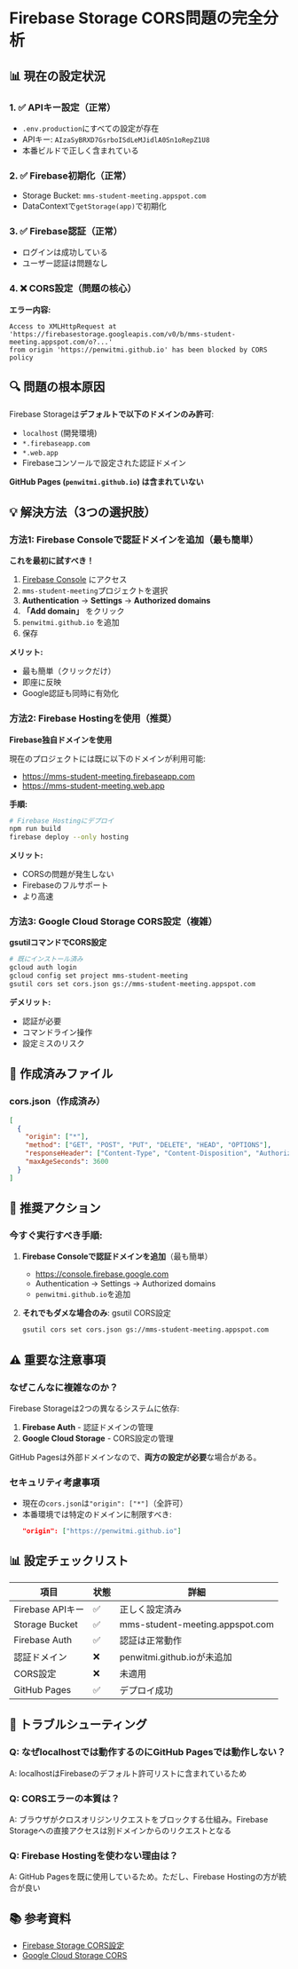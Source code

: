 # Firebase Storage CORS問題の完全分析

## 📊 現在の設定状況

### 1. ✅ APIキー設定（正常）
- `.env.production`にすべての設定が存在
- APIキー: `AIzaSyBRXD7GsrboISdLeMJidlA0Sn1oRepZ1U8`
- 本番ビルドで正しく含まれている

### 2. ✅ Firebase初期化（正常）
- Storage Bucket: `mms-student-meeting.appspot.com`
- DataContextで`getStorage(app)`で初期化

### 3. ✅ Firebase認証（正常）
- ログインは成功している
- ユーザー認証は問題なし

### 4. ❌ CORS設定（問題の核心）
**エラー内容:**
```
Access to XMLHttpRequest at 'https://firebasestorage.googleapis.com/v0/b/mms-student-meeting.appspot.com/o?...'
from origin 'https://penwitmi.github.io' has been blocked by CORS policy
```

## 🔍 問題の根本原因

Firebase Storageは**デフォルトで以下のドメインのみ許可**:
- `localhost` (開発環境)
- `*.firebaseapp.com`
- `*.web.app`
- Firebaseコンソールで設定された認証ドメイン

**GitHub Pages (`penwitmi.github.io`) は含まれていない**

## 💡 解決方法（3つの選択肢）

### 方法1: Firebase Consoleで認証ドメインを追加（最も簡単）
**これを最初に試すべき！**

1. [Firebase Console](https://console.firebase.google.com) にアクセス
2. `mms-student-meeting`プロジェクトを選択
3. **Authentication** → **Settings** → **Authorized domains**
4. **「Add domain」** をクリック
5. `penwitmi.github.io` を追加
6. 保存

**メリット:**
- 最も簡単（クリックだけ）
- 即座に反映
- Google認証も同時に有効化

### 方法2: Firebase Hostingを使用（推奨）
**Firebase独自ドメインを使用**

現在のプロジェクトには既に以下のドメインが利用可能:
- https://mms-student-meeting.firebaseapp.com
- https://mms-student-meeting.web.app

**手順:**
```bash
# Firebase Hostingにデプロイ
npm run build
firebase deploy --only hosting
```

**メリット:**
- CORSの問題が発生しない
- Firebaseのフルサポート
- より高速

### 方法3: Google Cloud Storage CORS設定（複雑）
**gsutilコマンドでCORS設定**

```bash
# 既にインストール済み
gcloud auth login
gcloud config set project mms-student-meeting
gsutil cors set cors.json gs://mms-student-meeting.appspot.com
```

**デメリット:**
- 認証が必要
- コマンドライン操作
- 設定ミスのリスク

## 📝 作成済みファイル

### cors.json（作成済み）
```json
[
  {
    "origin": ["*"],
    "method": ["GET", "POST", "PUT", "DELETE", "HEAD", "OPTIONS"],
    "responseHeader": ["Content-Type", "Content-Disposition", "Authorization"],
    "maxAgeSeconds": 3600
  }
]
```

## 🎯 推奨アクション

### 今すぐ実行すべき手順:

1. **Firebase Consoleで認証ドメインを追加**（最も簡単）
   - https://console.firebase.google.com
   - Authentication → Settings → Authorized domains
   - `penwitmi.github.io`を追加

2. **それでもダメな場合のみ**: gsutil CORS設定
   ```bash
   gsutil cors set cors.json gs://mms-student-meeting.appspot.com
   ```

## ⚠️ 重要な注意事項

### なぜこんなに複雑なのか？

Firebase Storageは2つの異なるシステムに依存:
1. **Firebase Auth** - 認証ドメインの管理
2. **Google Cloud Storage** - CORS設定の管理

GitHub Pagesは外部ドメインなので、**両方の設定が必要**な場合がある。

### セキュリティ考慮事項
- 現在の`cors.json`は`"origin": ["*"]`（全許可）
- 本番環境では特定のドメインに制限すべき:
  ```json
  "origin": ["https://penwitmi.github.io"]
  ```

## 📊 設定チェックリスト

| 項目 | 状態 | 詳細 |
|-----|------|------|
| Firebase APIキー | ✅ | 正しく設定済み |
| Storage Bucket | ✅ | mms-student-meeting.appspot.com |
| Firebase Auth | ✅ | 認証は正常動作 |
| 認証ドメイン | ❌ | penwitmi.github.ioが未追加 |
| CORS設定 | ❌ | 未適用 |
| GitHub Pages | ✅ | デプロイ成功 |

## 🔧 トラブルシューティング

### Q: なぜlocalhostでは動作するのにGitHub Pagesでは動作しない？
A: localhostはFirebaseのデフォルト許可リストに含まれているため

### Q: CORSエラーの本質は？
A: ブラウザがクロスオリジンリクエストをブロックする仕組み。Firebase Storageへの直接アクセスは別ドメインからのリクエストとなる

### Q: Firebase Hostingを使わない理由は？
A: GitHub Pagesを既に使用しているため。ただし、Firebase Hostingの方が統合が良い

## 📚 参考資料
- [Firebase Storage CORS設定](https://firebase.google.com/docs/storage/web/download-files#cors_configuration)
- [Google Cloud Storage CORS](https://cloud.google.com/storage/docs/configuring-cors)